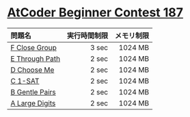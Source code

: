 # [AtCoder Beginner Contest 187](https://atcoder.jp/contests/abc187)

問題名 | 実行時間制限 | メモリ制限
:-- | --: | --:
[F Close Group](https://atcoder.jp/contests/abc187/tasks/abc187_f) | 3 sec | 1024 MB
[E Through Path](https://atcoder.jp/contests/abc187/tasks/abc187_e) | 2 sec | 1024 MB
[D Choose Me](https://atcoder.jp/contests/abc187/tasks/abc187_d) | 2 sec | 1024 MB
[C 1-SAT](https://atcoder.jp/contests/abc187/tasks/abc187_c) | 2 sec | 1024 MB
[B Gentle Pairs](https://atcoder.jp/contests/abc187/tasks/abc187_b) | 2 sec | 1024 MB
[A Large Digits](https://atcoder.jp/contests/abc187/tasks/abc187_a) | 2 sec | 1024 MB
